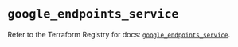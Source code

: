 # `google_endpoints_service`

Refer to the Terraform Registry for docs: [`google_endpoints_service`](https://registry.terraform.io/providers/hashicorp/google-beta/5.19.0/docs/resources/google_endpoints_service).
